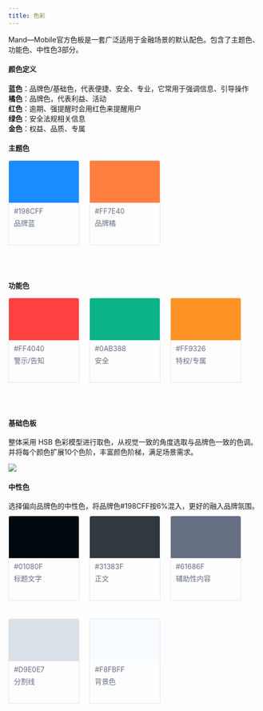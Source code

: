 ```yaml
---
title: 色彩
---
```


<style>
.color-list{float:left;width:100%;margin-bottom:50px;margin-top: -20px;}
.color-list.inline{float:left;width:auto;margin-bottom:50px}
.color-title{float:left;width:100%;font-size:14px;color:#111A34}
.color-item{float:left;width:140px;min-height:148px;margin-top:16px;margin-right:20px;margin-bottom:20px;padding-bottom:20px;border:solid 1px #E4E5E7;border-radius:4px 4px 0 0;overflow:hidden}
.color-item.no-gap{margin-right:0}
.color-item-box.large{width:140px;height:84px}
.color-item-box.small{width:60px;height:60px;margin-bottom:10px;font-size:12px;font-weight:100;color:#fff;text-align:center;line-height:60px}
.color-item-text{margin:10px 0 0!important;padding:0 10px!important;font-size:14px!important;color:#666F83;line-height:1!important}
.color-item-text span{color:#ccc}
.doc-content-paragraph h4{margin-top:40px}
.default-doc-content:last-child {bottom: 32px;}
.color-list-last {margin-bottom: 15px;}
</style>

Mand—Mobile官方色板是一套广泛适用于金融场景的默认配色。包含了主题色、功能色、中性色3部分。    

#### 颜色定义

**蓝色**：品牌色/基础色，代表便捷、安全、专业，它常用于强调信息、引导操作 <br/>
**橘色**：品牌色，代表利益、活动 <br/>
**红色**：逾期、强提醒时会用红色来提醒用户<br/>
**绿色**：安全法规相关信息<br/>
**金色**：权益、品质、专属<br/>

#### 主题色

<div class="color-list">
  <div class="color-item">
    <div class="color-item-box large" style="background:#198CFF"></div>
    <p class="color-item-text">#198CFF</p>
    <p class="color-item-text">品牌蓝</p>
  </div>
  <div class="color-item">
    <div class="color-item-box large" style="background:#FF7E40"></div>
    <p class="color-item-text">#FF7E40</p>
    <p class="color-item-text">品牌橘</p>
  </div>
</div>

#### 功能色

<div class="color-list">
  <div class="color-item">
    <div class="color-item-box large" style="background:#FF4040"></div>
    <p class="color-item-text">#FF4040</p>
    <p class="color-item-text">警示/告知</p>
  </div>
  <div class="color-item">
    <div class="color-item-box large" style="background:#0AB388"></div>
    <p class="color-item-text">#0AB388</p>
    <p class="color-item-text">安全</p>
  </div>
  <div class="color-item">
    <div class="color-item-box large" style="background:#FF9326"></div>
    <p class="color-item-text">#FF9326</p>
    <p class="color-item-text">特权/专属</p>
  </div>
</div>

#### 基础色板

整体采用 HSB 色彩模型进行取色，从视觉一致的角度选取与品牌色一致的色调。并将每个颜色扩展10个色阶，丰富颜色阶梯，满足场景需求。

<div class="doc-cutline-wrapper">
  <div class="doc-cutline do">
    <div class="doc-cutline-item">
      <img src="https://pt-starimg.didistatic.com/static/starimg/img/z2y6M85Kl11643257345112.png" style="max-height:410px;">
    </div>
  </div>
</div>

#### 中性色

选择偏向品牌色的中性色，将品牌色#198CFF按6%混入，更好的融入品牌氛围。

<div class="color-list color-list-last">
  <div class="color-item">
    <div class="color-item-box large" style="background:#01080F"></div>
    <p class="color-item-text">#01080F</p>
    <p class="color-item-text">标题文字</p>
  </div>
  <div class="color-item">
    <div class="color-item-box large" style="background:#31383F"></div>
    <p class="color-item-text">#31383F</p>
    <p class="color-item-text">正文</p>
  </div>
  <div class="color-item">
    <div class="color-item-box large" style="background:#666F83"></div>
    <p class="color-item-text">#61686F</p>
    <p class="color-item-text">辅助性内容</p>
  </div>
  <div class="color-item">
    <div class="color-item-box large" style="background:#D9E0E7"></div>
    <p class="color-item-text">#D9E0E7</p>
    <p class="color-item-text">分割线</p>
  </div>
  <div class="color-item">
    <div class="color-item-box large" style="background:#F8FBFF"></div>
    <p class="color-item-text">#F8FBFF</p>
    <p class="color-item-text">背景色</p>
  </div>
</div>
